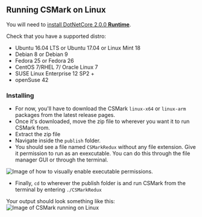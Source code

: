 ## Running CSMark on Linux
You will need to [install DotNetCore 2.0.0 __Runtime__](https://www.microsoft.com/net/download/linux).

Check that you have a supported distro:
* Ubuntu 16.04 LTS or Ubuntu 17.04 or Linux Mint 18
* Debian 8 or Debian 9
* Fedora 25 or Fedora 26
* CentOS 7/RHEL 7/ Oracle Linux 7
* SUSE Linux Enterprise 12 SP2 +
* openSuse 42

### Installing
* For now, you'll have to download the CSMark ``linux-x64`` or ``linux-arm`` packages from the latest release pages.
* Once it's downloaded, move the zip file to wherever you want it to run CSMark from.
* Extract the zip file
* Navigate inside the ``publish`` folder.
* You should see a file named ``CSMarkRedux`` without any file extension. Give it permission to run as an exexcutable. You can do this through the file manager GUI or through the terminal.

![Image of how to visually enable executable permissions.](https://github.com/CSMarkBenchmark/CSMark/blob/master/assets/Linux_CSMarkRedux_Permissions.png)

* Finally, ``cd`` to wherever the publish folder is and run CSMark from the terminal  by entering ``./CSMarkRedux``

Your output should look something like this:
![Image of CSMark running on Linux](https://github.com/CSMarkBenchmark/CSMark/blob/master/assets/CSMarkOnLinux.png)
